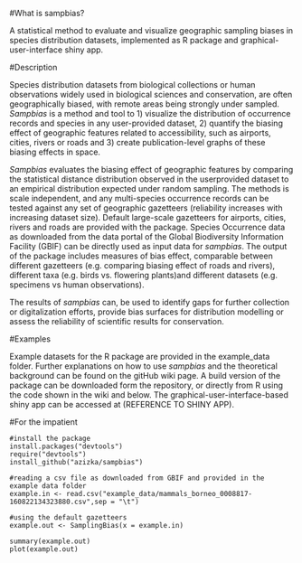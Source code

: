 #What is sampbias?

A statistical method to evaluate and visualize geographic sampling biases in species distribution datasets, implemented as R package and graphical-user-interface shiny app.

#Description

Species distribution datasets from biological collections or human observations widely used in biological sciences and conservation, are often geographically biased, with remote areas being strongly under sampled. *Sampbias* is a method and tool to 1) visualize the distribution of occurrence records and species in any user-provided dataset, 2) quantify the biasing effect of geographic features related to accessibility, such as airports, cities, rivers or roads and 3) create publication-level graphs of these biasing effects in space.

*Sampbias* evaluates the biasing effect of geographic features by comparing the statistical distance distribution observed in the userprovided dataset to an empirical distribution expected under random sampling. The methods is scale independent, and any multi-species occurrence records can be tested against any set of geographic gazetteers (reliability increases with increasing dataset size). Default large-scale gazetteers for airports, cities, rivers and roads are provided with the package. Species Occurrence data as downloaded from the data portal of the Global Biodiversity Information Facility (GBIF) can be directly used as input data for *sampbias*. The output of the package includes measures of bias effect, comparable between different gazetteers (e.g. comparing biasing effect of roads and rivers), different taxa (e.g. birds vs. flowering plants)and different datasets (e.g. specimens vs human observations).

The results of *sampbias* can, be used to identify gaps for further collection or digitalization efforts, provide bias surfaces for distribution modelling or assess the reliability of scientific results for conservation.

#Examples

Example datasets for the R package are provided in the example_data folder. Further explanations on how to use *sampbias* and the theoretical background can be found on the gitHub wiki page. A build version of the package can be downloaded form the repository, or directly from R using the code shown in the wiki and below. The graphical-user-interface-based shiny app can be accessed at (REFERENCE TO SHINY APP).


#For the impatient

```{r}
#install the package
install.packages("devtools")
require("devtools")
install_github("azizka/sampbias")

#reading a csv file as downloaded from GBIF and provided in the example data folder
example.in <- read.csv("example_data/mammals_borneo_0008817-160822134323880.csv",sep = "\t")

#using the default gazetteers
example.out <- SamplingBias(x = example.in)

summary(example.out)
plot(example.out)

```


